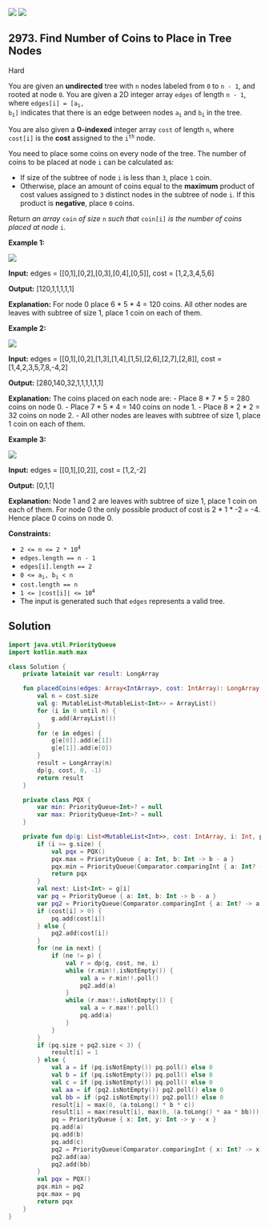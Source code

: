 [![](https://img.shields.io/github/stars/javadev/LeetCode-in-Kotlin?label=Stars&style=flat-square)](https://github.com/javadev/LeetCode-in-Kotlin)
[![](https://img.shields.io/github/forks/javadev/LeetCode-in-Kotlin?label=Fork%20me%20on%20GitHub%20&style=flat-square)](https://github.com/javadev/LeetCode-in-Kotlin/fork)

## 2973\. Find Number of Coins to Place in Tree Nodes

Hard

You are given an **undirected** tree with `n` nodes labeled from `0` to `n - 1`, and rooted at node `0`. You are given a 2D integer array `edges` of length `n - 1`, where <code>edges[i] = [a<sub>i</sub>, b<sub>i</sub>]</code> indicates that there is an edge between nodes <code>a<sub>i</sub></code> and <code>b<sub>i</sub></code> in the tree.

You are also given a **0-indexed** integer array `cost` of length `n`, where `cost[i]` is the **cost** assigned to the <code>i<sup>th</sup></code> node.

You need to place some coins on every node of the tree. The number of coins to be placed at node `i` can be calculated as:

*   If size of the subtree of node `i` is less than `3`, place `1` coin.
*   Otherwise, place an amount of coins equal to the **maximum** product of cost values assigned to `3` distinct nodes in the subtree of node `i`. If this product is **negative**, place `0` coins.

Return _an array_ `coin` _of size_ `n` _such that_ `coin[i]` _is the number of coins placed at node_ `i`_._

**Example 1:**

![](https://assets.leetcode.com/uploads/2023/11/09/screenshot-2023-11-10-012641.png)

**Input:** edges = \[\[0,1],[0,2],[0,3],[0,4],[0,5]], cost = [1,2,3,4,5,6]

**Output:** [120,1,1,1,1,1]

**Explanation:** For node 0 place 6 \* 5 \* 4 = 120 coins. All other nodes are leaves with subtree of size 1, place 1 coin on each of them.

**Example 2:**

![](https://assets.leetcode.com/uploads/2023/11/09/screenshot-2023-11-10-012614.png)

**Input:** edges = \[\[0,1],[0,2],[1,3],[1,4],[1,5],[2,6],[2,7],[2,8]], cost = [1,4,2,3,5,7,8,-4,2]

**Output:** [280,140,32,1,1,1,1,1,1]

**Explanation:** The coins placed on each node are: - Place 8 \* 7 \* 5 = 280 coins on node 0. - Place 7 \* 5 \* 4 = 140 coins on node 1. - Place 8 \* 2 \* 2 = 32 coins on node 2. - All other nodes are leaves with subtree of size 1, place 1 coin on each of them.

**Example 3:**

![](https://assets.leetcode.com/uploads/2023/11/09/screenshot-2023-11-10-012513.png)

**Input:** edges = \[\[0,1],[0,2]], cost = [1,2,-2]

**Output:** [0,1,1]

**Explanation:** Node 1 and 2 are leaves with subtree of size 1, place 1 coin on each of them. For node 0 the only possible product of cost is 2 \* 1 \* -2 = -4. Hence place 0 coins on node 0.

**Constraints:**

*   <code>2 <= n <= 2 * 10<sup>4</sup></code>
*   `edges.length == n - 1`
*   `edges[i].length == 2`
*   <code>0 <= a<sub>i</sub>, b<sub>i</sub> < n</code>
*   `cost.length == n`
*   <code>1 <= |cost[i]| <= 10<sup>4</sup></code>
*   The input is generated such that `edges` represents a valid tree.

## Solution

```kotlin
import java.util.PriorityQueue
import kotlin.math.max

class Solution {
    private lateinit var result: LongArray

    fun placedCoins(edges: Array<IntArray>, cost: IntArray): LongArray {
        val n = cost.size
        val g: MutableList<MutableList<Int>> = ArrayList()
        for (i in 0 until n) {
            g.add(ArrayList())
        }
        for (e in edges) {
            g[e[0]].add(e[1])
            g[e[1]].add(e[0])
        }
        result = LongArray(n)
        dp(g, cost, 0, -1)
        return result
    }

    private class PQX {
        var min: PriorityQueue<Int>? = null
        var max: PriorityQueue<Int>? = null
    }

    private fun dp(g: List<MutableList<Int>>, cost: IntArray, i: Int, p: Int): PQX {
        if (i >= g.size) {
            val pqx = PQX()
            pqx.max = PriorityQueue { a: Int, b: Int -> b - a }
            pqx.min = PriorityQueue(Comparator.comparingInt { a: Int? -> a!! })
            return pqx
        }
        val next: List<Int> = g[i]
        var pq = PriorityQueue { a: Int, b: Int -> b - a }
        var pq2 = PriorityQueue(Comparator.comparingInt { a: Int? -> a!! })
        if (cost[i] > 0) {
            pq.add(cost[i])
        } else {
            pq2.add(cost[i])
        }
        for (ne in next) {
            if (ne != p) {
                val r = dp(g, cost, ne, i)
                while (r.min!!.isNotEmpty()) {
                    val a = r.min!!.poll()
                    pq2.add(a)
                }
                while (r.max!!.isNotEmpty()) {
                    val a = r.max!!.poll()
                    pq.add(a)
                }
            }
        }
        if (pq.size + pq2.size < 3) {
            result[i] = 1
        } else {
            val a = if (pq.isNotEmpty()) pq.poll() else 0
            val b = if (pq.isNotEmpty()) pq.poll() else 0
            val c = if (pq.isNotEmpty()) pq.poll() else 0
            val aa = if (pq2.isNotEmpty()) pq2.poll() else 0
            val bb = if (pq2.isNotEmpty()) pq2.poll() else 0
            result[i] = max(0, (a.toLong() * b * c))
            result[i] = max(result[i], max(0, (a.toLong() * aa * bb)))
            pq = PriorityQueue { x: Int, y: Int -> y - x }
            pq.add(a)
            pq.add(b)
            pq.add(c)
            pq2 = PriorityQueue(Comparator.comparingInt { x: Int? -> x!! })
            pq2.add(aa)
            pq2.add(bb)
        }
        val pqx = PQX()
        pqx.min = pq2
        pqx.max = pq
        return pqx
    }
}
```